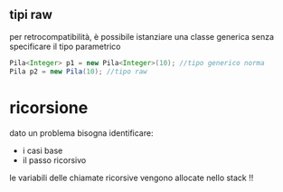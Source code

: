 ## tipi raw
per retrocompatibilità, è possibile istanziare una classe generica senza specificare il tipo parametrico
```java
Pila<Integer> p1 = new Pila<Integer>(10); //tipo generico norma
Pila p2 = new Pila(10); //tipo raw
```

# ricorsione
dato un problema bisogna identificare:
- i casi base
- il passo ricorsivo

le variabili delle chiamate ricorsive vengono allocate nello stack  !!


## 
